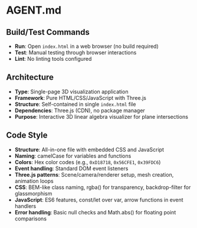 # AGENT.md

## Build/Test Commands
- **Run**: Open `index.html` in a web browser (no build required)
- **Test**: Manual testing through browser interactions
- **Lint**: No linting tools configured

## Architecture
- **Type**: Single-page 3D visualization application
- **Framework**: Pure HTML/CSS/JavaScript with Three.js
- **Structure**: Self-contained in single `index.html` file
- **Dependencies**: Three.js (CDN), no package manager
- **Purpose**: Interactive 3D linear algebra visualizer for plane intersections

## Code Style
- **Structure**: All-in-one file with embedded CSS and JavaScript
- **Naming**: camelCase for variables and functions
- **Colors**: Hex color codes (e.g., `0xD18718`, `0x56CFE1`, `0x39FDC6`)
- **Event handling**: Standard DOM event listeners
- **Three.js patterns**: Scene/camera/renderer setup, mesh creation, animation loops
- **CSS**: BEM-like class naming, rgba() for transparency, backdrop-filter for glassmorphism
- **JavaScript**: ES6 features, const/let over var, arrow functions in event handlers
- **Error handling**: Basic null checks and Math.abs() for floating point comparisons
